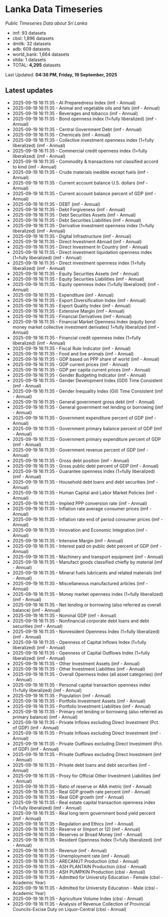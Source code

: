 # Lanka Data Timeseries
*Public Timeseries Data about Sri Lanka*

* imf: 93 datasets
* cbsl: 1,896 datasets
* dmtlk: 32 datasets
* adb: 609 datasets
* world_bank: 1,664 datasets
* sltda: 1 datasets
* TOTAL: **4,295** datasets

Last Updated: **04:36 PM, Friday, 19 September, 2025**

## Latest updates

* 2025-09-19 16:11:35 - AI Preparedness Index (imf - Annual)
* 2025-09-19 16:11:35 - Animal and vegetable oils and fats (imf - Annual)
* 2025-09-19 16:11:35 - Beverages and tobacco (imf - Annual)
* 2025-09-19 16:11:35 - Bond openness index (1=fully liberalized) (imf - Annual)
* 2025-09-19 16:11:35 - Central Government Debt (imf - Annual)
* 2025-09-19 16:11:35 - Chemicals (imf - Annual)
* 2025-09-19 16:11:35 - Collective investment openness index (1=fully liberalized) (imf - Annual)
* 2025-09-19 16:11:35 - Commercial credit openness index (1=fully liberalized) (imf - Annual)
* 2025-09-19 16:11:35 - Commodity & transactions not classified accord to kind (imf - Annual)
* 2025-09-19 16:11:35 - Crude materials inedible except fuels (imf - Annual)
* 2025-09-19 16:11:35 - Current account balance U.S. dollars (imf - Annual)
* 2025-09-19 16:11:35 - Current account balance percent of GDP (imf - Annual)
* 2025-09-19 16:11:35 - DEBT (imf - Annual)
* 2025-09-19 16:11:35 - Debt Forgiveness (imf - Annual)
* 2025-09-19 16:11:35 - Debt Securities Assets (imf - Annual)
* 2025-09-19 16:11:35 - Debt Securities Liabilities (imf - Annual)
* 2025-09-19 16:11:35 - Derivative investment openness index (1=fully liberalized) (imf - Annual)
* 2025-09-19 16:11:35 - Digital Infrastructure (imf - Annual)
* 2025-09-19 16:11:35 - Direct Investment Abroad (imf - Annual)
* 2025-09-19 16:11:35 - Direct Investment In Country (imf - Annual)
* 2025-09-19 16:11:35 - Direct investment liquidation openness index (1=fully liberalized) (imf - Annual)
* 2025-09-19 16:11:35 - Direct investment openness index (1=fully liberalized) (imf - Annual)
* 2025-09-19 16:11:35 - Equity Securities Assets (imf - Annual)
* 2025-09-19 16:11:35 - Equity Securities Liabilities (imf - Annual)
* 2025-09-19 16:11:35 - Equity openness index (1=fully liberalized) (imf - Annual)
* 2025-09-19 16:11:35 - Expenditure (imf - Annual)
* 2025-09-19 16:11:35 - Export Diversification Index (imf - Annual)
* 2025-09-19 16:11:35 - Export Quality Index (imf - Annual)
* 2025-09-19 16:11:35 - Extensive Margin (imf - Annual)
* 2025-09-19 16:11:35 - Financial Derivatives (imf - Annual)
* 2025-09-19 16:11:35 - Financial Market Openness Index (equity bond money market collective investment derivates) 1=fully liberalized (imf - Annual)
* 2025-09-19 16:11:35 - Financial credit openness index (1=fully liberalized) (imf - Annual)
* 2025-09-19 16:11:35 - Fiscal Rule Indicator (imf - Annual)
* 2025-09-19 16:11:35 - Food and live animals (imf - Annual)
* 2025-09-19 16:11:35 - GDP based on PPP share of world (imf - Annual)
* 2025-09-19 16:11:35 - GDP current prices (imf - Annual)
* 2025-09-19 16:11:35 - GDP per capita current prices (imf - Annual)
* 2025-09-19 16:11:35 - Gender Budgeting Indicator (imf - Annual)
* 2025-09-19 16:11:35 - Gender Development Index (GDI) Time Consistent (imf - Annual)
* 2025-09-19 16:11:35 - Gender Inequality Index (GII) Time Consistent (imf - Annual)
* 2025-09-19 16:11:35 - General government gross debt (imf - Annual)
* 2025-09-19 16:11:35 - General government net lending or borrowing (imf - Annual)
* 2025-09-19 16:11:35 - Government expenditure percent of GDP (imf - Annual)
* 2025-09-19 16:11:35 - Government primary balance percent of GDP (imf - Annual)
* 2025-09-19 16:11:35 - Government primary expenditure percent of GDP (imf - Annual)
* 2025-09-19 16:11:35 - Government revenue percent of GDP (imf - Annual)
* 2025-09-19 16:11:35 - Gross debt position (imf - Annual)
* 2025-09-19 16:11:35 - Gross public debt percent of GDP (imf - Annual)
* 2025-09-19 16:11:35 - Guarantee openness index (1=fully liberalized) (imf - Annual)
* 2025-09-19 16:11:35 - Household debt loans and debt securities (imf - Annual)
* 2025-09-19 16:11:35 - Human Capital and Labor Market Policies (imf - Annual)
* 2025-09-19 16:11:35 - Implied PPP conversion rate (imf - Annual)
* 2025-09-19 16:11:35 - Inflation rate average consumer prices (imf - Annual)
* 2025-09-19 16:11:35 - Inflation rate end of period consumer prices (imf - Annual)
* 2025-09-19 16:11:35 - Innovation and Economic Integration (imf - Annual)
* 2025-09-19 16:11:35 - Intensive Margin (imf - Annual)
* 2025-09-19 16:11:35 - Interest paid on public debt percent of GDP (imf - Annual)
* 2025-09-19 16:11:35 - Machinery and transport equipment (imf - Annual)
* 2025-09-19 16:11:35 - Manufact goods classified chiefly by material (imf - Annual)
* 2025-09-19 16:11:35 - Mineral fuels lubricants and related materials (imf - Annual)
* 2025-09-19 16:11:35 - Miscellaneous manufactured articles (imf - Annual)
* 2025-09-19 16:11:35 - Money market openness index (1=fully liberalized) (imf - Annual)
* 2025-09-19 16:11:35 - Net lending or borrowing (also referred as overall balance) (imf - Annual)
* 2025-09-19 16:11:35 - Nominal GDP (imf - Annual)
* 2025-09-19 16:11:35 - Nonfinancial corporate debt loans and debt securities (imf - Annual)
* 2025-09-19 16:11:35 - Nonresident Openness Index (1=fully liberalized) (imf - Annual)
* 2025-09-19 16:11:35 - Openness of Capital Inflows Index (1=fully liberalized) (imf - Annual)
* 2025-09-19 16:11:35 - Openness of Capital Outflows Index (1=fully liberalized) (imf - Annual)
* 2025-09-19 16:11:35 - Other Investment Assets (imf - Annual)
* 2025-09-19 16:11:35 - Other Investment Liabilities (imf - Annual)
* 2025-09-19 16:11:35 - Overall Openness Index (all asset categories) (imf - Annual)
* 2025-09-19 16:11:35 - Personal capital transaction openness index (1=fully liberalized) (imf - Annual)
* 2025-09-19 16:11:35 - Population (imf - Annual)
* 2025-09-19 16:11:35 - Portfolio Investment Assets (imf - Annual)
* 2025-09-19 16:11:35 - Portfolio Investment Liabilities (imf - Annual)
* 2025-09-19 16:11:35 - Primary net lending or borrowing (also referred as primary balance) (imf - Annual)
* 2025-09-19 16:11:35 - Private Inflows excluding Direct Investment (Pct. of GDP) (imf - Annual)
* 2025-09-19 16:11:35 - Private Inflows excluding Direct Investment (imf - Annual)
* 2025-09-19 16:11:35 - Private Outflows excluding Direct Investment (Pct. of GDP) (imf - Annual)
* 2025-09-19 16:11:35 - Private Outflows excluding Direct Investment (imf - Annual)
* 2025-09-19 16:11:35 - Private debt loans and debt securities (imf - Annual)
* 2025-09-19 16:11:35 - Proxy for Official Other Investment Liabilities (imf - Annual)
* 2025-09-19 16:11:35 - Ratio of reserve or ARA metric (imf - Annual)
* 2025-09-19 16:11:35 - Real GDP growth rate percent (imf - Annual)
* 2025-09-19 16:11:35 - Real GDP growth (imf - Annual)
* 2025-09-19 16:11:35 - Real estate capital transaction openness index (1=fully liberalized) (imf - Annual)
* 2025-09-19 16:11:35 - Real long term government bond yield percent (imf - Annual)
* 2025-09-19 16:11:35 - Regulation and Ethics (imf - Annual)
* 2025-09-19 16:11:35 - Reserve or (Import or 12) (imf - Annual)
* 2025-09-19 16:11:35 - Reserves or Broad Money (imf - Annual)
* 2025-09-19 16:11:35 - Resident Openness Index (1=fully liberalized) (imf - Annual)
* 2025-09-19 16:11:35 - Revenue (imf - Annual)
* 2025-09-19 16:11:35 - Unemployment rate (imf - Annual)
* 2025-09-19 16:11:35 - ARECANUT Production (cbsl - Annual)
* 2025-09-19 16:11:35 - ASH PLANTAIN Production (cbsl - Annual)
* 2025-09-19 16:11:35 - ASH PUMPKIN Production (cbsl - Annual)
* 2025-09-19 16:11:35 - Admitted for University Education - Female (cbsl - Academic Year)
* 2025-09-19 16:11:35 - Admitted for University Education - Male (cbsl - Academic Year)
* 2025-09-19 16:11:35 - Agriculture Volume Index (cbsl - Annual)
* 2025-09-19 16:11:35 - Analysis of Revenue Collection of Provincial Councils-Excise Duty on Liquor-Central (cbsl - Annual)
